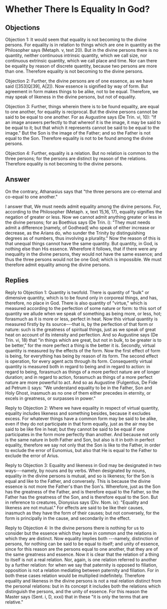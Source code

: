# Whether There Is Equality In God?

## Objections

Objection 1: It would seem that equality is not becoming to the divine persons. For equality is in relation to things which are one in quantity as the Philosopher says (Metaph. v, text 20). But in the divine persons there is no quantity, neither continuous intrinsic quantity, which we call size, nor continuous extrinsic quantity, which we call place and time. Nor can there be equality by reason of discrete quantity, because two persons are more than one. Therefore equality is not becoming to the divine persons.

Objection 2: Further, the divine persons are of one essence, as we have said ([353]Q[39], A[2]). Now essence is signified by way of form. But agreement in form makes things to be alike, not to be equal. Therefore, we may speak of likeness in the divine persons, but not of equality.

Objection 3: Further, things wherein there is to be found equality, are equal to one another, for equality is reciprocal. But the divine persons cannot be said to be equal to one another. For as Augustine says (De Trin. vi, 10): "If an image answers perfectly to that whereof it is the image, it may be said to be equal to it; but that which it represents cannot be said to be equal to the image." But the Son is the image of the Father; and so the Father is not equal to the Son. Therefore equality is not to be found among the divine persons.

Objection 4: Further, equality is a relation. But no relation is common to the three persons; for the persons are distinct by reason of the relations. Therefore equality is not becoming to the divine persons.

## Answer

On the contrary, Athanasius says that "the three persons are co-eternal and co-equal to one another."

I answer that, We must needs admit equality among the divine persons. For, according to the Philosopher (Metaph. x, text 15,16, 17), equality signifies the negation of greater or less. Now we cannot admit anything greater or less in the divine persons; for as Boethius says (De Trin. i): "They must needs admit a difference [namely, of Godhead] who speak of either increase or decrease, as the Arians do, who sunder the Trinity by distinguishing degrees as of numbers, thus involving a plurality." Now the reason of this is that unequal things cannot have the same quantity. But quantity, in God, is nothing else than His essence. Wherefore it follows, that if there were any inequality in the divine persons, they would not have the same essence; and thus the three persons would not be one God; which is impossible. We must therefore admit equality among the divine persons.

## Replies

Reply to Objection 1: Quantity is twofold. There is quantity of "bulk" or dimensive quantity, which is to be found only in corporeal things, and has, therefore, no place in God. There is also quantity of "virtue," which is measured according to the perfection of some nature or form: to this sort of quantity we allude when we speak of something as being more, or less, hot; forasmuch as it is more or less, perfect in heat. Now this virtual quantity is measured firstly by its source---that is, by the perfection of that form or nature: such is the greatness of spiritual things, just as we speak of great heat on account of its intensity and perfection. And so Augustine says (De Trin. vi, 18) that "in things which are great, but not in bulk, to be greater is to be better," for the more perfect a thing is the better it is. Secondly, virtual quantity is measured by the effects of the form. Now the first effect of form is being, for everything has being by reason of its form. The second effect is operation, for every agent acts through its form. Consequently virtual quantity is measured both in regard to being and in regard to action: in regard to being, forasmuch as things of a more perfect nature are of longer duration; and in regard to action, forasmuch as things of a more perfect nature are more powerful to act. And so as Augustine (Fulgentius, De Fide ad Petrum i) says: "We understand equality to be in the Father, Son and Holy Ghost, inasmuch as no one of them either precedes in eternity, or excels in greatness, or surpasses in power."

Reply to Objection 2: Where we have equality in respect of virtual quantity, equality includes likeness and something besides, because it excludes excess. For whatever things have a common form may be said to be alike, even if they do not participate in that form equally, just as the air may be said to be like fire in heat; but they cannot be said to be equal if one participates in the form more perfectly than another. And because not only is the same nature in both Father and Son, but also is it in both in perfect equality, therefore we say not only that the Son is like to the Father, in order to exclude the error of Eunomius, but also that He is equal to the Father to exclude the error of Arius.

Reply to Objection 3: Equality and likeness in God may be designated in two ways---namely, by nouns and by verbs. When designated by nouns, equality in the divine persons is mutual, and so is likeness; for the Son is equal and like to the Father, and conversely. This is because the divine essence is not more the Father's than the Son's. Wherefore, just as the Son has the greatness of the Father, and is therefore equal to the Father, so the Father has the greatness of the Son, and is therefore equal to the Son. But in reference to creatures, Dionysius says (Div. Nom. ix): "Equality and likeness are not mutual." For effects are said to be like their causes, inasmuch as they have the form of their causes; but not conversely, for the form is principally in the cause, and secondarily in the effect.

Reply to Objection 4: In the divine persons there is nothing for us to consider but the essence which they have in common and the relations in which they are distinct. Now equality implies both ---namely, distinction of persons, for nothing can be said to be equal to itself; and unity of essence, since for this reason are the persons equal to one another, that they are of the same greatness and essence. Now it is clear that the relation of a thing to itself is not a real relation. Nor, again, is one relation referred to another by a further relation: for when we say that paternity is opposed to filiation, opposition is not a relation mediating between paternity and filiation. For in both these cases relation would be multiplied indefinitely. Therefore equality and likeness in the divine persons is not a real relation distinct from the personal relations: but in its concept it includes both the relations which distinguish the persons, and the unity of essence. For this reason the Master says (Sent. i, D, xxxi) that in these "it is only the terms that are relative."